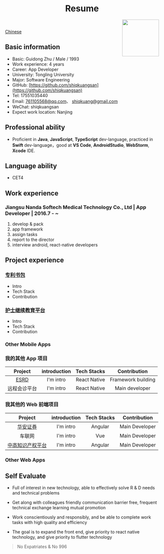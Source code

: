 
# <h1 align=center>Resume</h1>

<img src="./me.jpeg" width='120px' align=right></img>

<br>

<p><a href="./README.md">Chinese</a></p>


## Basic information
- Basic: Guidong Zhu / Male / 1993
- Work experience: 4 years
- Career: App Developer
- University: Tongling University
- Major: Software Engineering
- GitHub: [https://github.com/shiqkuangsan](https://github.com/shiqkuangsan)
- Tel: 17551035440
- Email: 761105568@qq.com、 shiqkuang@gmail.com
- WeChat: shiqkuangsan
- Expect work location: Nanjing

## Professional ability
- Proficient in **Java**, **JavaScript**, **TypeScript** dev-language, practiced in **Swift** dev-language，good at **VS Code**, **AndroidStudio**, **WebStorm**, **Xcode** IDE. 


## Language ability
- CET4

## Work experience
### Jiangsu Nanda Softech Medical Technology Co., Ltd  |  App Developer |  2016.7 - ~
1. develop & pack
2. app framework
3. assign tasks
4. report to the director
5. interview android, react-native developers


## Project experience
### [专利书包](https://apps.apple.com/cn/app/id1446241863)
- Intro
- Tech Stack
- Contribution

### [护士继续教育平台](https://apps.apple.com/cn/app/id1433883456) 
- Intro
- Tech Stack
- Contribution


### Other Mobile Apps
### 我的其他 App 项目

| Project         | introduction   | Tech Stacks          | Contribution |
|:----------:|:----:|:------------:|:----:|
|[ESRD](https://baidu.com)        | I'm intro | React Native | Framework building |
| 远程会诊平台     | I'm intro | React Native | Main developer |

### 我其他的 Web 前端项目
| Project         | introduction   | Tech Stacks          | Contribution |
|:----------:|:----:|:------------:|:----:|
|[华安证券](https://baidu.com)        | I'm intro | Angular | Main Developer |
| 车联网       | I'm intro | Vue | Main Developer |
| [中高知识产权平台](https://www.cnuip.com)       | I'm intro | Angular | Main Developer |

### Other Web Apps

## Self Evaluate

- Full of interest in new technology, able to effectively solve R & D needs and technical problems

- Get along with colleagues friendly communication barrier free, frequent technical exchange learning mutual promotion

- Work conscientiously and responsibly, and be able to complete work tasks with high quality and efficiency

- The goal is to expand the front end, give priority to react native technology, and give priority to flutter technology

>No Expatriates & No 996
